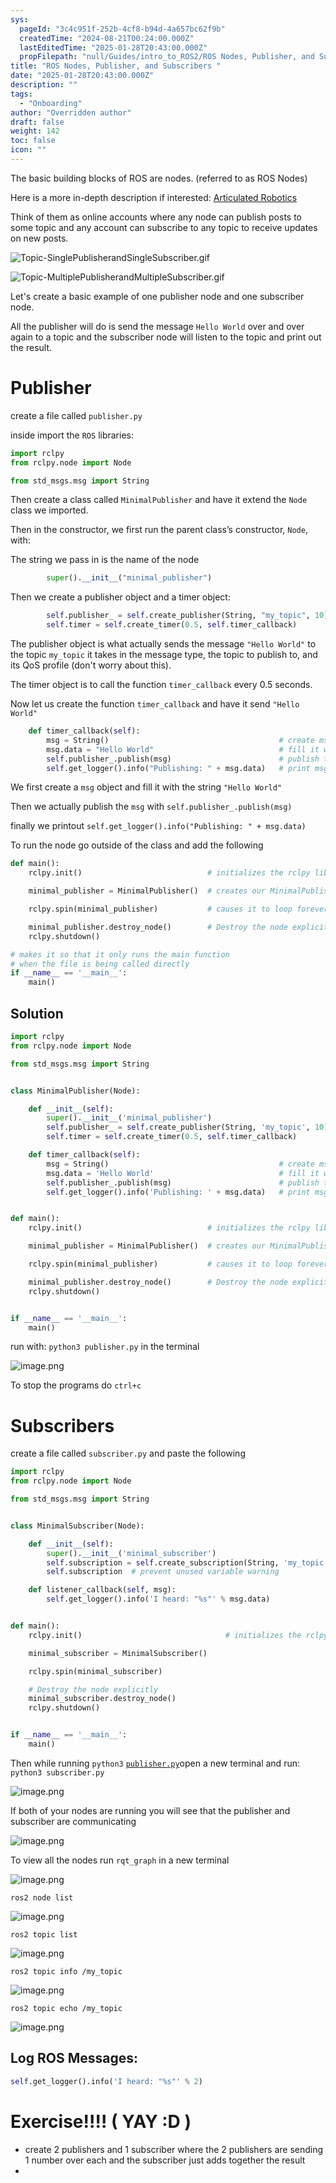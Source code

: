 ```yaml
---
sys:
  pageId: "3c4c951f-252b-4cf8-b94d-4a657bc62f9b"
  createdTime: "2024-08-21T00:24:00.000Z"
  lastEditedTime: "2025-01-28T20:43:00.000Z"
  propFilepath: "null/Guides/intro_to_ROS2/ROS Nodes, Publisher, and Subscribers .md"
title: "ROS Nodes, Publisher, and Subscribers "
date: "2025-01-28T20:43:00.000Z"
description: ""
tags:
  - "Onboarding"
author: "Overridden author"
draft: false
weight: 142
toc: false
icon: ""
---
```


The basic building blocks of ROS are nodes. (referred to as ROS Nodes)

Here is a more in-depth description if interested: [Articulated Robotics](https://articulatedrobotics.xyz/tutorials/ready-for-ros/ros-overview#2-nodes)

Think of them as online accounts where any node can publish posts to some topic and any account can subscribe to any topic to receive updates on new posts.

![Topic-SinglePublisherandSingleSubscriber.gif](https://docs.ros.org/en/humble/_images/Topic-SinglePublisherandSingleSubscriber.gif)

![Topic-MultiplePublisherandMultipleSubscriber.gif](https://docs.ros.org/en/humble/_images/Topic-MultiplePublisherandMultipleSubscriber.gif)

Let's create a basic example of one publisher node and one subscriber node.

All the publisher will do is send the message `Hello World` over and over again to a topic and the subscriber node will listen to the topic and print out the result.

# Publisher

create a file called `publisher.py` 

inside import the `ROS` libraries:

```python
import rclpy
from rclpy.node import Node

from std_msgs.msg import String
```

Then create a class called `MinimalPublisher` and have it extend the `Node` class we imported.

Then in the constructor, we first run the parent class’s constructor, `Node`, with:

The string we pass in is the name of the node

```python
        super().__init__("minimal_publisher")
```

Then we create a publisher object and a timer object:

```python
        self.publisher_ = self.create_publisher(String, "my_topic", 10)
        self.timer = self.create_timer(0.5, self.timer_callback)
```

The publisher object is what actually sends the message `"Hello World"` to the topic `my_topic` it takes in the message type, the topic to publish to, and its QoS profile (don't worry about this).

The timer object is to call the function `timer_callback` every 0.5 seconds.

Now let us create the function `timer_callback` and have it send `"Hello World"`

```python
    def timer_callback(self):
        msg = String()                                      # create msg object
        msg.data = "Hello World"                            # fill it with data
        self.publisher_.publish(msg)                        # publish the message
        self.get_logger().info("Publishing: " + msg.data)   # print msg
```

We first create a `msg` object and fill it with the string `"Hello World"`

Then we actually publish the `msg` with `self.publisher_.publish(msg)`

finally we printout `self.get_logger().info("Publishing: " + msg.data)`

To run the node go outside of the class and add the following

```python
def main():
    rclpy.init()                            # initializes the rclpy library

    minimal_publisher = MinimalPublisher()  # creates our MinimalPublisher object

    rclpy.spin(minimal_publisher)           # causes it to loop forever

    minimal_publisher.destroy_node()        # Destroy the node explicitly
    rclpy.shutdown()

# makes it so that it only runs the main function
# when the file is being called directly
if __name__ == '__main__': 
    main()
```

## Solution

```python
import rclpy
from rclpy.node import Node

from std_msgs.msg import String


class MinimalPublisher(Node):

    def __init__(self):
        super().__init__('minimal_publisher')
        self.publisher_ = self.create_publisher(String, 'my_topic', 10)
        self.timer = self.create_timer(0.5, self.timer_callback)

    def timer_callback(self):
        msg = String()                                      # create msg object
        msg.data = 'Hello World'                            # fill it with data
        self.publisher_.publish(msg)                        # publish the message
        self.get_logger().info('Publishing: ' + msg.data)   # print msg


def main():
    rclpy.init()                            # initializes the rclpy library

    minimal_publisher = MinimalPublisher()  # creates our MinimalPublisher object

    rclpy.spin(minimal_publisher)           # causes it to loop forever

    minimal_publisher.destroy_node()        # Destroy the node explicitly
    rclpy.shutdown()


if __name__ == '__main__':
    main()
```

run with: `python3 publisher.py` in the terminal

![image.png](https://prod-files-secure.s3.us-west-2.amazonaws.com/d518164a-d88e-44d1-a4ee-3adb3bd8bce0/9214accb-ad5b-44f1-a31c-b3167c59138b/image.png?X-Amz-Algorithm=AWS4-HMAC-SHA256&X-Amz-Content-Sha256=UNSIGNED-PAYLOAD&X-Amz-Credential=ASIAZI2LB466QMEIFUAC%2F20250204%2Fus-west-2%2Fs3%2Faws4_request&X-Amz-Date=20250204T230723Z&X-Amz-Expires=3600&X-Amz-Security-Token=IQoJb3JpZ2luX2VjEB4aCXVzLXdlc3QtMiJHMEUCIQC0JiPFuQ2mwUnKuAAg9VKIi61iepRht6oQK314Qa28hQIgBhngUVF%2BBTUkhsDn3GuhM4uMaNJEQmUGXpkoQIbG1cIq%2FwMINxAAGgw2Mzc0MjMxODM4MDUiDC0g9wR8JcsWWQaOjyrcA9%2Bk57bVwW1alZXP01JkBsLz7l3F6sJy6UG0%2FAl8g%2B8bdLSTAiu4h1CnWQIIwx3oNykdpmdi%2FnkdSBnTcYJezq8wpkcGq%2FdgxESD7AU%2FQX6%2BAzxQaoCQS1hJNF%2B%2BiLV8sHVXAeNhoTKCt%2BgZwS06CUM%2BFlltctQFTOUSpEf6zVxwSB4M92vMgw2LGdlsLBio4B%2BhbWxqJDaOXU%2BrBcy6jUEDA1%2BLSuAlpIOGvmDo%2FwVjExZ3kmp7t9F%2B2J27tXCLe7j%2BKR78fqjrIYFXgJK4UefznAFH7KdkvjeP18Ae6LmSDrT4CH5htytqAeW%2F3StTiqhHnLJRfQEdG641x9VcYDBJnD9CT2olQdIM2wOCMmCaKEopd%2Bz8%2BC7U44RLzKTIeu%2Fl82%2FB36BS%2F3PRUzpWL4YsHU8BOd1Rs0IsLOeGmds8QpPl%2FanLY0JsJU0dPJt2Z0fd342mXd1%2BJT9BZnDajS2BdIprkJFzZuCynp8ne5N1rnvwZjjaPDT3VM7T3oxQi9vAOl5evoJsZAlnQMU8ST%2FwcUHAZwXoAhleTXBFispB2tD4OeuhGjRcXsT6RkX4G%2Fpwtif9xDZbTc8Ji5bL%2FEUV95mdLBZuCyqr%2B10u3Ftn4vjctbUQcqU5bgjLMK6Vir0GOqUBioV00nC9JZu4gRcHFh2NpUgUiXdZoAGv3v5Rps1QWC2wHnbOY4MCWbaL1HR5Fc2JIPGd5zYt%2FWBdaz8qX75DQQs7Pr2nnzPQqjd8u71W4GzQQGfVY%2BSmwD3i%2BL2vWKFISg1WH3I8fcp4ee4MzhySEp5%2F3VzKIX2E%2BGt9Cj8yNVhMQ%2FmSwOR4TV%2FwRKVJhI1faiqQy1eoIQ9M2tPfqUjOcQucVh9N&X-Amz-Signature=d644b1e7ac444fbe07bbc6afa1b5430b6020c33662f0307b006da592c297421d&X-Amz-SignedHeaders=host&x-id=GetObject)

To stop the programs do `ctrl+c`

# Subscribers

create a file called `subscriber.py` and paste the following

```python
import rclpy
from rclpy.node import Node

from std_msgs.msg import String


class MinimalSubscriber(Node):

    def __init__(self):
        super().__init__('minimal_subscriber')
        self.subscription = self.create_subscription(String, 'my_topic', self.listener_callback, 10)
        self.subscription  # prevent unused variable warning

    def listener_callback(self, msg):
        self.get_logger().info('I heard: "%s"' % msg.data)


def main():
    rclpy.init()                                # initializes the rclpy library

    minimal_subscriber = MinimalSubscriber()

    rclpy.spin(minimal_subscriber)

    # Destroy the node explicitly
    minimal_subscriber.destroy_node()
    rclpy.shutdown()


if __name__ == '__main__':
    main()
```

Then while running `python3` [`publisher.py`](http://publisher.py/)open a new terminal and run: `python3 subscriber.py` 

![image.png](https://prod-files-secure.s3.us-west-2.amazonaws.com/d518164a-d88e-44d1-a4ee-3adb3bd8bce0/611fccf2-c738-4dbd-94e9-98f209092866/image.png?X-Amz-Algorithm=AWS4-HMAC-SHA256&X-Amz-Content-Sha256=UNSIGNED-PAYLOAD&X-Amz-Credential=ASIAZI2LB466QMEIFUAC%2F20250204%2Fus-west-2%2Fs3%2Faws4_request&X-Amz-Date=20250204T230723Z&X-Amz-Expires=3600&X-Amz-Security-Token=IQoJb3JpZ2luX2VjEB4aCXVzLXdlc3QtMiJHMEUCIQC0JiPFuQ2mwUnKuAAg9VKIi61iepRht6oQK314Qa28hQIgBhngUVF%2BBTUkhsDn3GuhM4uMaNJEQmUGXpkoQIbG1cIq%2FwMINxAAGgw2Mzc0MjMxODM4MDUiDC0g9wR8JcsWWQaOjyrcA9%2Bk57bVwW1alZXP01JkBsLz7l3F6sJy6UG0%2FAl8g%2B8bdLSTAiu4h1CnWQIIwx3oNykdpmdi%2FnkdSBnTcYJezq8wpkcGq%2FdgxESD7AU%2FQX6%2BAzxQaoCQS1hJNF%2B%2BiLV8sHVXAeNhoTKCt%2BgZwS06CUM%2BFlltctQFTOUSpEf6zVxwSB4M92vMgw2LGdlsLBio4B%2BhbWxqJDaOXU%2BrBcy6jUEDA1%2BLSuAlpIOGvmDo%2FwVjExZ3kmp7t9F%2B2J27tXCLe7j%2BKR78fqjrIYFXgJK4UefznAFH7KdkvjeP18Ae6LmSDrT4CH5htytqAeW%2F3StTiqhHnLJRfQEdG641x9VcYDBJnD9CT2olQdIM2wOCMmCaKEopd%2Bz8%2BC7U44RLzKTIeu%2Fl82%2FB36BS%2F3PRUzpWL4YsHU8BOd1Rs0IsLOeGmds8QpPl%2FanLY0JsJU0dPJt2Z0fd342mXd1%2BJT9BZnDajS2BdIprkJFzZuCynp8ne5N1rnvwZjjaPDT3VM7T3oxQi9vAOl5evoJsZAlnQMU8ST%2FwcUHAZwXoAhleTXBFispB2tD4OeuhGjRcXsT6RkX4G%2Fpwtif9xDZbTc8Ji5bL%2FEUV95mdLBZuCyqr%2B10u3Ftn4vjctbUQcqU5bgjLMK6Vir0GOqUBioV00nC9JZu4gRcHFh2NpUgUiXdZoAGv3v5Rps1QWC2wHnbOY4MCWbaL1HR5Fc2JIPGd5zYt%2FWBdaz8qX75DQQs7Pr2nnzPQqjd8u71W4GzQQGfVY%2BSmwD3i%2BL2vWKFISg1WH3I8fcp4ee4MzhySEp5%2F3VzKIX2E%2BGt9Cj8yNVhMQ%2FmSwOR4TV%2FwRKVJhI1faiqQy1eoIQ9M2tPfqUjOcQucVh9N&X-Amz-Signature=6ebd919fc6f45c1e6d1ddc7b47ccdf875dbc1f5b4cf046b4e531b1e5ad7fc546&X-Amz-SignedHeaders=host&x-id=GetObject)

If both of your nodes are running you will see that the publisher and subscriber are communicating

![image.png](https://prod-files-secure.s3.us-west-2.amazonaws.com/d518164a-d88e-44d1-a4ee-3adb3bd8bce0/eea428b5-1cf0-43bb-a30b-81cbaf6c5c78/image.png?X-Amz-Algorithm=AWS4-HMAC-SHA256&X-Amz-Content-Sha256=UNSIGNED-PAYLOAD&X-Amz-Credential=ASIAZI2LB466QMEIFUAC%2F20250204%2Fus-west-2%2Fs3%2Faws4_request&X-Amz-Date=20250204T230723Z&X-Amz-Expires=3600&X-Amz-Security-Token=IQoJb3JpZ2luX2VjEB4aCXVzLXdlc3QtMiJHMEUCIQC0JiPFuQ2mwUnKuAAg9VKIi61iepRht6oQK314Qa28hQIgBhngUVF%2BBTUkhsDn3GuhM4uMaNJEQmUGXpkoQIbG1cIq%2FwMINxAAGgw2Mzc0MjMxODM4MDUiDC0g9wR8JcsWWQaOjyrcA9%2Bk57bVwW1alZXP01JkBsLz7l3F6sJy6UG0%2FAl8g%2B8bdLSTAiu4h1CnWQIIwx3oNykdpmdi%2FnkdSBnTcYJezq8wpkcGq%2FdgxESD7AU%2FQX6%2BAzxQaoCQS1hJNF%2B%2BiLV8sHVXAeNhoTKCt%2BgZwS06CUM%2BFlltctQFTOUSpEf6zVxwSB4M92vMgw2LGdlsLBio4B%2BhbWxqJDaOXU%2BrBcy6jUEDA1%2BLSuAlpIOGvmDo%2FwVjExZ3kmp7t9F%2B2J27tXCLe7j%2BKR78fqjrIYFXgJK4UefznAFH7KdkvjeP18Ae6LmSDrT4CH5htytqAeW%2F3StTiqhHnLJRfQEdG641x9VcYDBJnD9CT2olQdIM2wOCMmCaKEopd%2Bz8%2BC7U44RLzKTIeu%2Fl82%2FB36BS%2F3PRUzpWL4YsHU8BOd1Rs0IsLOeGmds8QpPl%2FanLY0JsJU0dPJt2Z0fd342mXd1%2BJT9BZnDajS2BdIprkJFzZuCynp8ne5N1rnvwZjjaPDT3VM7T3oxQi9vAOl5evoJsZAlnQMU8ST%2FwcUHAZwXoAhleTXBFispB2tD4OeuhGjRcXsT6RkX4G%2Fpwtif9xDZbTc8Ji5bL%2FEUV95mdLBZuCyqr%2B10u3Ftn4vjctbUQcqU5bgjLMK6Vir0GOqUBioV00nC9JZu4gRcHFh2NpUgUiXdZoAGv3v5Rps1QWC2wHnbOY4MCWbaL1HR5Fc2JIPGd5zYt%2FWBdaz8qX75DQQs7Pr2nnzPQqjd8u71W4GzQQGfVY%2BSmwD3i%2BL2vWKFISg1WH3I8fcp4ee4MzhySEp5%2F3VzKIX2E%2BGt9Cj8yNVhMQ%2FmSwOR4TV%2FwRKVJhI1faiqQy1eoIQ9M2tPfqUjOcQucVh9N&X-Amz-Signature=e74121704a8b4866d82d431e2c1cd3a87cdb295f09871dc0936584a02155a3f0&X-Amz-SignedHeaders=host&x-id=GetObject)

To view all the nodes run `rqt_graph` in a new terminal

![image.png](https://prod-files-secure.s3.us-west-2.amazonaws.com/d518164a-d88e-44d1-a4ee-3adb3bd8bce0/1d98e964-4318-4d62-b5c4-8c8f78368598/image.png?X-Amz-Algorithm=AWS4-HMAC-SHA256&X-Amz-Content-Sha256=UNSIGNED-PAYLOAD&X-Amz-Credential=ASIAZI2LB466QMEIFUAC%2F20250204%2Fus-west-2%2Fs3%2Faws4_request&X-Amz-Date=20250204T230723Z&X-Amz-Expires=3600&X-Amz-Security-Token=IQoJb3JpZ2luX2VjEB4aCXVzLXdlc3QtMiJHMEUCIQC0JiPFuQ2mwUnKuAAg9VKIi61iepRht6oQK314Qa28hQIgBhngUVF%2BBTUkhsDn3GuhM4uMaNJEQmUGXpkoQIbG1cIq%2FwMINxAAGgw2Mzc0MjMxODM4MDUiDC0g9wR8JcsWWQaOjyrcA9%2Bk57bVwW1alZXP01JkBsLz7l3F6sJy6UG0%2FAl8g%2B8bdLSTAiu4h1CnWQIIwx3oNykdpmdi%2FnkdSBnTcYJezq8wpkcGq%2FdgxESD7AU%2FQX6%2BAzxQaoCQS1hJNF%2B%2BiLV8sHVXAeNhoTKCt%2BgZwS06CUM%2BFlltctQFTOUSpEf6zVxwSB4M92vMgw2LGdlsLBio4B%2BhbWxqJDaOXU%2BrBcy6jUEDA1%2BLSuAlpIOGvmDo%2FwVjExZ3kmp7t9F%2B2J27tXCLe7j%2BKR78fqjrIYFXgJK4UefznAFH7KdkvjeP18Ae6LmSDrT4CH5htytqAeW%2F3StTiqhHnLJRfQEdG641x9VcYDBJnD9CT2olQdIM2wOCMmCaKEopd%2Bz8%2BC7U44RLzKTIeu%2Fl82%2FB36BS%2F3PRUzpWL4YsHU8BOd1Rs0IsLOeGmds8QpPl%2FanLY0JsJU0dPJt2Z0fd342mXd1%2BJT9BZnDajS2BdIprkJFzZuCynp8ne5N1rnvwZjjaPDT3VM7T3oxQi9vAOl5evoJsZAlnQMU8ST%2FwcUHAZwXoAhleTXBFispB2tD4OeuhGjRcXsT6RkX4G%2Fpwtif9xDZbTc8Ji5bL%2FEUV95mdLBZuCyqr%2B10u3Ftn4vjctbUQcqU5bgjLMK6Vir0GOqUBioV00nC9JZu4gRcHFh2NpUgUiXdZoAGv3v5Rps1QWC2wHnbOY4MCWbaL1HR5Fc2JIPGd5zYt%2FWBdaz8qX75DQQs7Pr2nnzPQqjd8u71W4GzQQGfVY%2BSmwD3i%2BL2vWKFISg1WH3I8fcp4ee4MzhySEp5%2F3VzKIX2E%2BGt9Cj8yNVhMQ%2FmSwOR4TV%2FwRKVJhI1faiqQy1eoIQ9M2tPfqUjOcQucVh9N&X-Amz-Signature=8d456b9adb494abe0ddba16d88ef383875293fa74973f816022dd6c19140a882&X-Amz-SignedHeaders=host&x-id=GetObject)

`ros2 node list`

![image.png](https://prod-files-secure.s3.us-west-2.amazonaws.com/d518164a-d88e-44d1-a4ee-3adb3bd8bce0/680ac8cf-e6d9-4164-9ece-5b9a6fccffee/image.png?X-Amz-Algorithm=AWS4-HMAC-SHA256&X-Amz-Content-Sha256=UNSIGNED-PAYLOAD&X-Amz-Credential=ASIAZI2LB466QMEIFUAC%2F20250204%2Fus-west-2%2Fs3%2Faws4_request&X-Amz-Date=20250204T230723Z&X-Amz-Expires=3600&X-Amz-Security-Token=IQoJb3JpZ2luX2VjEB4aCXVzLXdlc3QtMiJHMEUCIQC0JiPFuQ2mwUnKuAAg9VKIi61iepRht6oQK314Qa28hQIgBhngUVF%2BBTUkhsDn3GuhM4uMaNJEQmUGXpkoQIbG1cIq%2FwMINxAAGgw2Mzc0MjMxODM4MDUiDC0g9wR8JcsWWQaOjyrcA9%2Bk57bVwW1alZXP01JkBsLz7l3F6sJy6UG0%2FAl8g%2B8bdLSTAiu4h1CnWQIIwx3oNykdpmdi%2FnkdSBnTcYJezq8wpkcGq%2FdgxESD7AU%2FQX6%2BAzxQaoCQS1hJNF%2B%2BiLV8sHVXAeNhoTKCt%2BgZwS06CUM%2BFlltctQFTOUSpEf6zVxwSB4M92vMgw2LGdlsLBio4B%2BhbWxqJDaOXU%2BrBcy6jUEDA1%2BLSuAlpIOGvmDo%2FwVjExZ3kmp7t9F%2B2J27tXCLe7j%2BKR78fqjrIYFXgJK4UefznAFH7KdkvjeP18Ae6LmSDrT4CH5htytqAeW%2F3StTiqhHnLJRfQEdG641x9VcYDBJnD9CT2olQdIM2wOCMmCaKEopd%2Bz8%2BC7U44RLzKTIeu%2Fl82%2FB36BS%2F3PRUzpWL4YsHU8BOd1Rs0IsLOeGmds8QpPl%2FanLY0JsJU0dPJt2Z0fd342mXd1%2BJT9BZnDajS2BdIprkJFzZuCynp8ne5N1rnvwZjjaPDT3VM7T3oxQi9vAOl5evoJsZAlnQMU8ST%2FwcUHAZwXoAhleTXBFispB2tD4OeuhGjRcXsT6RkX4G%2Fpwtif9xDZbTc8Ji5bL%2FEUV95mdLBZuCyqr%2B10u3Ftn4vjctbUQcqU5bgjLMK6Vir0GOqUBioV00nC9JZu4gRcHFh2NpUgUiXdZoAGv3v5Rps1QWC2wHnbOY4MCWbaL1HR5Fc2JIPGd5zYt%2FWBdaz8qX75DQQs7Pr2nnzPQqjd8u71W4GzQQGfVY%2BSmwD3i%2BL2vWKFISg1WH3I8fcp4ee4MzhySEp5%2F3VzKIX2E%2BGt9Cj8yNVhMQ%2FmSwOR4TV%2FwRKVJhI1faiqQy1eoIQ9M2tPfqUjOcQucVh9N&X-Amz-Signature=aebdf8575398a89df195a522c9aebe618f0e892de6f6d1625d7aa6750fb3b86c&X-Amz-SignedHeaders=host&x-id=GetObject)

`ros2 topic list`

![image.png](https://prod-files-secure.s3.us-west-2.amazonaws.com/d518164a-d88e-44d1-a4ee-3adb3bd8bce0/eee2ebe1-27ef-4a4a-96fb-2ca54126fb29/image.png?X-Amz-Algorithm=AWS4-HMAC-SHA256&X-Amz-Content-Sha256=UNSIGNED-PAYLOAD&X-Amz-Credential=ASIAZI2LB466QMEIFUAC%2F20250204%2Fus-west-2%2Fs3%2Faws4_request&X-Amz-Date=20250204T230723Z&X-Amz-Expires=3600&X-Amz-Security-Token=IQoJb3JpZ2luX2VjEB4aCXVzLXdlc3QtMiJHMEUCIQC0JiPFuQ2mwUnKuAAg9VKIi61iepRht6oQK314Qa28hQIgBhngUVF%2BBTUkhsDn3GuhM4uMaNJEQmUGXpkoQIbG1cIq%2FwMINxAAGgw2Mzc0MjMxODM4MDUiDC0g9wR8JcsWWQaOjyrcA9%2Bk57bVwW1alZXP01JkBsLz7l3F6sJy6UG0%2FAl8g%2B8bdLSTAiu4h1CnWQIIwx3oNykdpmdi%2FnkdSBnTcYJezq8wpkcGq%2FdgxESD7AU%2FQX6%2BAzxQaoCQS1hJNF%2B%2BiLV8sHVXAeNhoTKCt%2BgZwS06CUM%2BFlltctQFTOUSpEf6zVxwSB4M92vMgw2LGdlsLBio4B%2BhbWxqJDaOXU%2BrBcy6jUEDA1%2BLSuAlpIOGvmDo%2FwVjExZ3kmp7t9F%2B2J27tXCLe7j%2BKR78fqjrIYFXgJK4UefznAFH7KdkvjeP18Ae6LmSDrT4CH5htytqAeW%2F3StTiqhHnLJRfQEdG641x9VcYDBJnD9CT2olQdIM2wOCMmCaKEopd%2Bz8%2BC7U44RLzKTIeu%2Fl82%2FB36BS%2F3PRUzpWL4YsHU8BOd1Rs0IsLOeGmds8QpPl%2FanLY0JsJU0dPJt2Z0fd342mXd1%2BJT9BZnDajS2BdIprkJFzZuCynp8ne5N1rnvwZjjaPDT3VM7T3oxQi9vAOl5evoJsZAlnQMU8ST%2FwcUHAZwXoAhleTXBFispB2tD4OeuhGjRcXsT6RkX4G%2Fpwtif9xDZbTc8Ji5bL%2FEUV95mdLBZuCyqr%2B10u3Ftn4vjctbUQcqU5bgjLMK6Vir0GOqUBioV00nC9JZu4gRcHFh2NpUgUiXdZoAGv3v5Rps1QWC2wHnbOY4MCWbaL1HR5Fc2JIPGd5zYt%2FWBdaz8qX75DQQs7Pr2nnzPQqjd8u71W4GzQQGfVY%2BSmwD3i%2BL2vWKFISg1WH3I8fcp4ee4MzhySEp5%2F3VzKIX2E%2BGt9Cj8yNVhMQ%2FmSwOR4TV%2FwRKVJhI1faiqQy1eoIQ9M2tPfqUjOcQucVh9N&X-Amz-Signature=1226a53ac6d51dc413c4ddcf0157c7ec1126ff27907fb4d9822d3f1b069ceaf8&X-Amz-SignedHeaders=host&x-id=GetObject)

`ros2 topic info /my_topic`

![image.png](https://prod-files-secure.s3.us-west-2.amazonaws.com/d518164a-d88e-44d1-a4ee-3adb3bd8bce0/6288ef12-cb9e-406f-b9eb-65feed3a9011/image.png?X-Amz-Algorithm=AWS4-HMAC-SHA256&X-Amz-Content-Sha256=UNSIGNED-PAYLOAD&X-Amz-Credential=ASIAZI2LB466QMEIFUAC%2F20250204%2Fus-west-2%2Fs3%2Faws4_request&X-Amz-Date=20250204T230723Z&X-Amz-Expires=3600&X-Amz-Security-Token=IQoJb3JpZ2luX2VjEB4aCXVzLXdlc3QtMiJHMEUCIQC0JiPFuQ2mwUnKuAAg9VKIi61iepRht6oQK314Qa28hQIgBhngUVF%2BBTUkhsDn3GuhM4uMaNJEQmUGXpkoQIbG1cIq%2FwMINxAAGgw2Mzc0MjMxODM4MDUiDC0g9wR8JcsWWQaOjyrcA9%2Bk57bVwW1alZXP01JkBsLz7l3F6sJy6UG0%2FAl8g%2B8bdLSTAiu4h1CnWQIIwx3oNykdpmdi%2FnkdSBnTcYJezq8wpkcGq%2FdgxESD7AU%2FQX6%2BAzxQaoCQS1hJNF%2B%2BiLV8sHVXAeNhoTKCt%2BgZwS06CUM%2BFlltctQFTOUSpEf6zVxwSB4M92vMgw2LGdlsLBio4B%2BhbWxqJDaOXU%2BrBcy6jUEDA1%2BLSuAlpIOGvmDo%2FwVjExZ3kmp7t9F%2B2J27tXCLe7j%2BKR78fqjrIYFXgJK4UefznAFH7KdkvjeP18Ae6LmSDrT4CH5htytqAeW%2F3StTiqhHnLJRfQEdG641x9VcYDBJnD9CT2olQdIM2wOCMmCaKEopd%2Bz8%2BC7U44RLzKTIeu%2Fl82%2FB36BS%2F3PRUzpWL4YsHU8BOd1Rs0IsLOeGmds8QpPl%2FanLY0JsJU0dPJt2Z0fd342mXd1%2BJT9BZnDajS2BdIprkJFzZuCynp8ne5N1rnvwZjjaPDT3VM7T3oxQi9vAOl5evoJsZAlnQMU8ST%2FwcUHAZwXoAhleTXBFispB2tD4OeuhGjRcXsT6RkX4G%2Fpwtif9xDZbTc8Ji5bL%2FEUV95mdLBZuCyqr%2B10u3Ftn4vjctbUQcqU5bgjLMK6Vir0GOqUBioV00nC9JZu4gRcHFh2NpUgUiXdZoAGv3v5Rps1QWC2wHnbOY4MCWbaL1HR5Fc2JIPGd5zYt%2FWBdaz8qX75DQQs7Pr2nnzPQqjd8u71W4GzQQGfVY%2BSmwD3i%2BL2vWKFISg1WH3I8fcp4ee4MzhySEp5%2F3VzKIX2E%2BGt9Cj8yNVhMQ%2FmSwOR4TV%2FwRKVJhI1faiqQy1eoIQ9M2tPfqUjOcQucVh9N&X-Amz-Signature=02aa08e2479791709a4b45abf43023cd7c93f8a322340807858f2d77c9263618&X-Amz-SignedHeaders=host&x-id=GetObject)

`ros2 topic echo /my_topic`

![image.png](https://prod-files-secure.s3.us-west-2.amazonaws.com/d518164a-d88e-44d1-a4ee-3adb3bd8bce0/0a6fcb4d-422d-4a6c-a803-749ef4adf2c6/image.png?X-Amz-Algorithm=AWS4-HMAC-SHA256&X-Amz-Content-Sha256=UNSIGNED-PAYLOAD&X-Amz-Credential=ASIAZI2LB466QMEIFUAC%2F20250204%2Fus-west-2%2Fs3%2Faws4_request&X-Amz-Date=20250204T230723Z&X-Amz-Expires=3600&X-Amz-Security-Token=IQoJb3JpZ2luX2VjEB4aCXVzLXdlc3QtMiJHMEUCIQC0JiPFuQ2mwUnKuAAg9VKIi61iepRht6oQK314Qa28hQIgBhngUVF%2BBTUkhsDn3GuhM4uMaNJEQmUGXpkoQIbG1cIq%2FwMINxAAGgw2Mzc0MjMxODM4MDUiDC0g9wR8JcsWWQaOjyrcA9%2Bk57bVwW1alZXP01JkBsLz7l3F6sJy6UG0%2FAl8g%2B8bdLSTAiu4h1CnWQIIwx3oNykdpmdi%2FnkdSBnTcYJezq8wpkcGq%2FdgxESD7AU%2FQX6%2BAzxQaoCQS1hJNF%2B%2BiLV8sHVXAeNhoTKCt%2BgZwS06CUM%2BFlltctQFTOUSpEf6zVxwSB4M92vMgw2LGdlsLBio4B%2BhbWxqJDaOXU%2BrBcy6jUEDA1%2BLSuAlpIOGvmDo%2FwVjExZ3kmp7t9F%2B2J27tXCLe7j%2BKR78fqjrIYFXgJK4UefznAFH7KdkvjeP18Ae6LmSDrT4CH5htytqAeW%2F3StTiqhHnLJRfQEdG641x9VcYDBJnD9CT2olQdIM2wOCMmCaKEopd%2Bz8%2BC7U44RLzKTIeu%2Fl82%2FB36BS%2F3PRUzpWL4YsHU8BOd1Rs0IsLOeGmds8QpPl%2FanLY0JsJU0dPJt2Z0fd342mXd1%2BJT9BZnDajS2BdIprkJFzZuCynp8ne5N1rnvwZjjaPDT3VM7T3oxQi9vAOl5evoJsZAlnQMU8ST%2FwcUHAZwXoAhleTXBFispB2tD4OeuhGjRcXsT6RkX4G%2Fpwtif9xDZbTc8Ji5bL%2FEUV95mdLBZuCyqr%2B10u3Ftn4vjctbUQcqU5bgjLMK6Vir0GOqUBioV00nC9JZu4gRcHFh2NpUgUiXdZoAGv3v5Rps1QWC2wHnbOY4MCWbaL1HR5Fc2JIPGd5zYt%2FWBdaz8qX75DQQs7Pr2nnzPQqjd8u71W4GzQQGfVY%2BSmwD3i%2BL2vWKFISg1WH3I8fcp4ee4MzhySEp5%2F3VzKIX2E%2BGt9Cj8yNVhMQ%2FmSwOR4TV%2FwRKVJhI1faiqQy1eoIQ9M2tPfqUjOcQucVh9N&X-Amz-Signature=71b467cb09582d7916c34f63059678a2e3fdf88bcc815b947a054a7ccc32ad97&X-Amz-SignedHeaders=host&x-id=GetObject)

## Log ROS Messages:

```python
self.get_logger().info('I heard: "%s"' % 2)
```

# Exercise!!!! ( YAY :D )

- create 2 publishers and 1 subscriber where the 2 publishers are sending 1 number over each and the subscriber just adds together the result
- 
